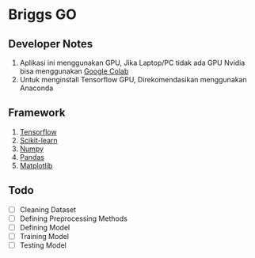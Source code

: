 # Briggs GO

## Developer Notes
1. Aplikasi ini menggunakan GPU, Jika Laptop/PC tidak ada GPU Nvidia bisa menggunakan [Google Colab](https://colab.research.google.com/)
2. Untuk menginstall Tensorflow GPU, Direkomendasikan menggunakan Anaconda


## Framework
1. [Tensorflow](https://www.tensorflow.org/)
2. [Scikit-learn](https://scikit-learn.org/stable/)
3. [Numpy](https://numpy.org/)
4. [Pandas](https://pandas.pydata.org/)
5. [Matplotlib](https://matplotlib.org/)

## Todo
- [ ] Cleaning Dataset
- [ ] Defining Preprocessing Methods
- [ ] Defining Model
- [ ] Training Model
- [ ] Testing Model